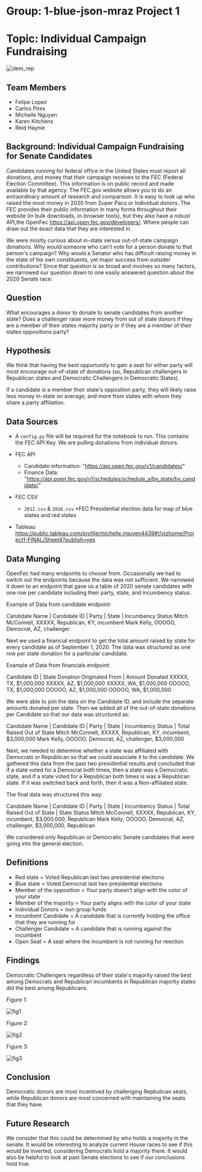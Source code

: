 # Group: 1-blue-json-mraz Project 1

# Topic: Individual Campaign Fundraising

![dem_rep](Images/dem_rep.png)


## Team Members
* Felipe Lopez 
* Carlos Pires 
* Michelle Nguyen 
* Karen Kitchens 
* Reid Haynie  

## Background: Individual Campaign Fundraising for Senate Candidates 

Candidates running for federal office in the United States must report all donations, and money that their campaign receives to the FEC (Federal Election Committee). This information is on public record and made available by that agency. The FEC.gov website allows you to do an extraordinary amount of research and comparison. It is easy to look up who raised the most money in 2020 from Super Pacs or Individual donors. The FEC provides their public information in many forms throughout their website (in bulk downloads, in-browser tools), but they also have a robust API,the OpenFec https://api.open.fec.gov/developers/. Where people can draw out the exact data that they are interested in. 

We were mostly curious about in-state versus out-of-state campaign donations. Why would someone who can't vote for a person donate to that person's campaign? Why would a Senator who has difficult raising money in the state of his own constituents, yet major success from outsider contributions? Since that question is so broad and involves so many factors, we narrowed our question down to one easily answered question about the 2020 Senate race:

## Question 

What encourages a donor to donate to senate candidates from another state?
Does a challenger raise more money from out of state donors if they are a member of their states majority party or if they are a member of their states oppositions party? 

## Hypothesis

We think that having the best opportunity to gain a seat for either party will most encourage out-of-state of donations (so, Republican challengers in Republican states and Democratic Challengers in Democratic States).

If a candidate is a member their state's opposition party, they will likely raise less money in-state on average, and more from states with whom they share a party affiliation.

## Data Sources

* A `config.py` file will be required for the notebook to run. This contains the FEC API Key. We are pulling donations from individual donors.
* FEC API 
    * Candidate information: "https://api.open.fec.gov/v1/candidates/"
    * Finance Data: "https://api.open.fec.gov/v1/schedules/schedule_a/by_state/by_candidate/"
* FEC CSV 
    * `2012.csv` & `2016.csv`
    *FEC Presidential election data for map of blue states and red states 
    
* Tableau:  https://public.tableau.com/profile/michelle.nguyen4439#!/vizhome/Project1-FINAL/Sheet4?publish=yes


## Data Munging

OpenFec had many endpoints to choose from. Occasionally we had to switch out the endpoints because the data was not sufficient. We narrowed it down to an endpoint that gave us a table of 2020 senate candidates with one row per candidate including their party, state, and incumbency status. 

Example of Data from candidate endpoint: 

Candidate Name | Candidate ID | Party | State | Incumbency Status
Mitch McConnell, XXXXX, Republican, KY, incumbent
Mark Kelly, OOOOO, Democrat, AZ, challenger

Next we used a financial endpoint to get the total amount raised by state for every candidate as of September 1, 2020. The data was structured as one row per state donation for a particular candidate.

Example of Data from financials endpoint: 

Candidate ID | State Donation Originated From | Amount Donated
XXXXX, TX, $1,000,000
XXXXX, AZ, $1,000,000
XXXXX, WA, $1,000,000
OOOOO, TX, $1,000,000
OOOOO, AZ, $1,000,000
OOOOO, WA, $1,000,000

We were able to join the data on the Candidate ID, and include the separate amounts donated per state. Then we added all of the out-of-state donations per Candidate so that our data was structured as:

Candidate Name | Candidate ID | Party | State | Incumbency Status | Total Raised Out of State
Mitch McConnell, XXXXX, Republican, KY, incumbent, $3,000,000
Mark Kelly, OOOOO, Democrat, AZ, challenger, $3,000,000

Next, we needed to determine whether a state was affiliated with Democrats or Republican so that we could associate it to the candidate. We gathered this data from the past two presidential results and concluded that if a state voted for a Democrat both times, then a state was a Democratic state, and if a state voted for a Republican both times is was a Republican state. If it was switched back and forth, then it was a Non-affiliated state.

The final data was structured this way:

Candidate Name | Candidate ID | Party | State | Incumbency Status | Total Raised Out of State | State Status
Mitch McConnell, XXXXX, Republican, KY, incumbent, $3,000,000, Republican
Mark Kelly, OOOOO, Democrat, AZ, challenger, $3,000,000, Republican

We considered only Republican or Democratic Senate candidates that were going into the general election.

## Definitions

* Red state = Voted Republican last two presidential elections
* Blue state = Voted Democrat last two presidential elections
* Member of the opposition = Your party doesn’t align with the color of your state 
* Member of the majority = Your party aligns with the color of your state
* Individual Donors = non group funds
* Incumbent Candidate = A candidate that is currently holding the office that they are running for 
* Challenger Candidate = A candidate that is running against the incumbent 
* Open Seat = A seat where the incumbent is not running for reection

## Findings

Democratic Challengers regardless of their state's majority raised the best among Democrats and Republican incumbents in Republican majority states did the best among Republicans.

Figure 1:

![fig1](Images/Fig1.png)

Figure 2:

![fig2](Images/Fig2.png)

Figure 3:

![fig3](Images/Fig3.png)


## Conclusion

Democratic donors are most incentived by challenging Repbulican seats, while Republican donors are most concerned with maintaining the seats that they have.

## Future Research

We consider that this could be determined by who holds a majority in the senate. It would be interesting to analyze current House races to see if this would be inverted, considering Democrats hold a majority there. It would also be helpful to look at past Senate elections to see if our conclusions hold true.
